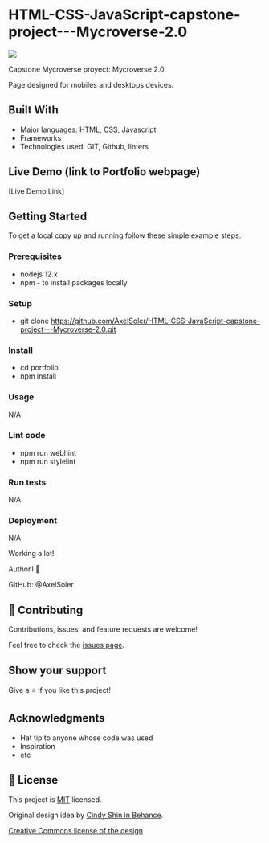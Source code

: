 # HTML-CSS-JavaScript-capstone-project---Mycroverse-2.0

![](https://img.shields.io/badge/Microverse-blueviolet)

Capstone Mycroverse proyect: Mycroverse 2.0.

Page designed for mobiles and desktops devices.

## Built With

- Major languages: HTML, CSS, Javascript
- Frameworks
- Technologies used: GIT, Github, linters

## Live Demo (link to Portfolio webpage)

[Live Demo Link]


## Getting Started

To get a local copy up and running follow these simple example steps.

### Prerequisites
* nodejs 12.x
* npm - to install packages locally

### Setup
* git clone https://github.com/AxelSoler/HTML-CSS-JavaScript-capstone-project---Mycroverse-2.0.git

### Install
* cd portfolio
* npm install

### Usage
N/A 

### Lint code
* npm run webhint
* npm run stylelint

### Run tests
N/A

### Deployment
N/A

Working a lot! 

Author1 👤 

GitHub: @AxelSoler

## 🤝 Contributing

Contributions, issues, and feature requests are welcome!

Feel free to check the [issues page](../../issues/).

## Show your support

Give a ⭐️ if you like this project!

## Acknowledgments

- Hat tip to anyone whose code was used
- Inspiration
- etc

## 📝 License

This project is [MIT](./MIT.md) licensed.

Original design idea by [Cindy Shin in Behance](https://www.behance.net/adagio07).

[Creative Commons license of the design](https://creativecommons.org/licenses/by-nc/4.0/)